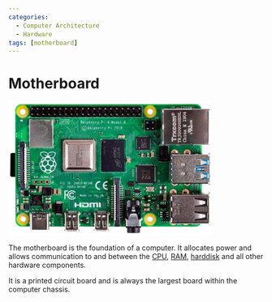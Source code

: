 ```yaml
---
categories:
  - Computer Architecture
  - Hardware
tags: [motherboard]
---
```

# Motherboard

<img src="../img/motherboard-pi.jpg" width="400px"/>

The motherboard is the foundation of a computer. It allocates power and allows communication to and between the [CPU](./CPU/Von_Neumann_architecture.md), [RAM](./Memory/Basics.md), [harddisk](/Operating_Systems/Disks.md) and all other hardware components. 

It is a printed circuit board and is always the largest board within the computer chassis. 
